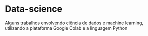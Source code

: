 # Data-science
Alguns trabalhos envolvendo ciência de dados e machine learning, utilizando a plataforma Google Colab e a linguagem Python
